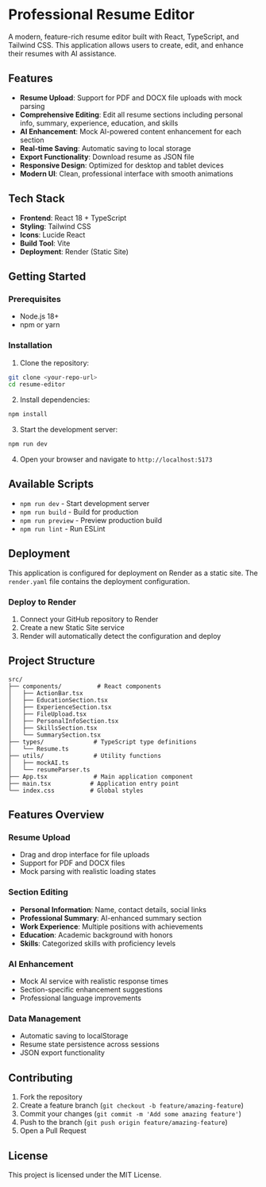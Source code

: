 # Professional Resume Editor

A modern, feature-rich resume editor built with React, TypeScript, and Tailwind CSS. This application allows users to create, edit, and enhance their resumes with AI assistance.

## Features

- **Resume Upload**: Support for PDF and DOCX file uploads with mock parsing
- **Comprehensive Editing**: Edit all resume sections including personal info, summary, experience, education, and skills
- **AI Enhancement**: Mock AI-powered content enhancement for each section
- **Real-time Saving**: Automatic saving to local storage
- **Export Functionality**: Download resume as JSON file
- **Responsive Design**: Optimized for desktop and tablet devices
- **Modern UI**: Clean, professional interface with smooth animations

## Tech Stack

- **Frontend**: React 18 + TypeScript
- **Styling**: Tailwind CSS
- **Icons**: Lucide React
- **Build Tool**: Vite
- **Deployment**: Render (Static Site)

## Getting Started

### Prerequisites

- Node.js 18+ 
- npm or yarn

### Installation

1. Clone the repository:
```bash
git clone <your-repo-url>
cd resume-editor
```

2. Install dependencies:
```bash
npm install
```

3. Start the development server:
```bash
npm run dev
```

4. Open your browser and navigate to `http://localhost:5173`

## Available Scripts

- `npm run dev` - Start development server
- `npm run build` - Build for production
- `npm run preview` - Preview production build
- `npm run lint` - Run ESLint

## Deployment

This application is configured for deployment on Render as a static site. The `render.yaml` file contains the deployment configuration.

### Deploy to Render

1. Connect your GitHub repository to Render
2. Create a new Static Site service
3. Render will automatically detect the configuration and deploy

## Project Structure

```
src/
├── components/          # React components
│   ├── ActionBar.tsx
│   ├── EducationSection.tsx
│   ├── ExperienceSection.tsx
│   ├── FileUpload.tsx
│   ├── PersonalInfoSection.tsx
│   ├── SkillsSection.tsx
│   └── SummarySection.tsx
├── types/              # TypeScript type definitions
│   └── Resume.ts
├── utils/              # Utility functions
│   ├── mockAI.ts
│   └── resumeParser.ts
├── App.tsx             # Main application component
├── main.tsx           # Application entry point
└── index.css          # Global styles
```

## Features Overview

### Resume Upload
- Drag and drop interface for file uploads
- Support for PDF and DOCX files
- Mock parsing with realistic loading states

### Section Editing
- **Personal Information**: Name, contact details, social links
- **Professional Summary**: AI-enhanced summary section
- **Work Experience**: Multiple positions with achievements
- **Education**: Academic background with honors
- **Skills**: Categorized skills with proficiency levels

### AI Enhancement
- Mock AI service with realistic response times
- Section-specific enhancement suggestions
- Professional language improvements

### Data Management
- Automatic saving to localStorage
- Resume state persistence across sessions
- JSON export functionality

## Contributing

1. Fork the repository
2. Create a feature branch (`git checkout -b feature/amazing-feature`)
3. Commit your changes (`git commit -m 'Add some amazing feature'`)
4. Push to the branch (`git push origin feature/amazing-feature`)
5. Open a Pull Request

## License

This project is licensed under the MIT License.
